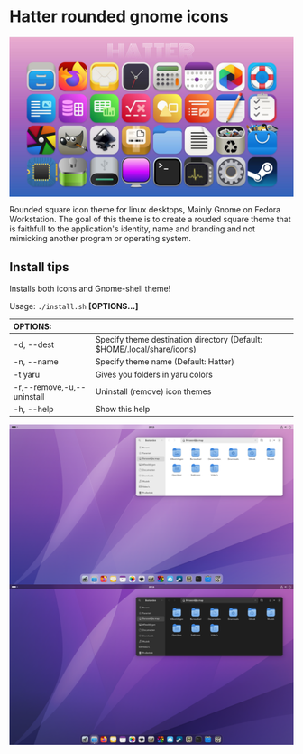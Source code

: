 Hatter rounded gnome icons
======
<img src="https://github.com/Mibea/Hatter/blob/main/Hatter-overview.jpg" align="center" />

Rounded square icon theme for linux desktops, Mainly Gnome on Fedora Workstation.
The goal of this theme is to create a rouded square theme that is faithfull to the application's identity, name and branding and not mimicking another program or operating system.

## Install tips

Installs both icons and Gnome-shell theme!

Usage:  `./install.sh`  **[OPTIONS...]**

|  OPTIONS:           | |
|:--------------------|:-------------|
|-d, --dest           | Specify theme destination directory (Default: $HOME/.local/share/icons)|
|-n, --name           | Specify theme name (Default: Hatter)|
|-t yaru              | Gives you folders in yaru colors|
|-r,--remove,-u,--uninstall | Uninstall (remove) icon themes|
|-h, --help           | Show this help|

<img src="https://github.com/Mibea/Hatter/blob/main/screenshot1.png" align="center" />
<img src="https://github.com/Mibea/Hatter/blob/main/screenshot2.png" align="center" />





